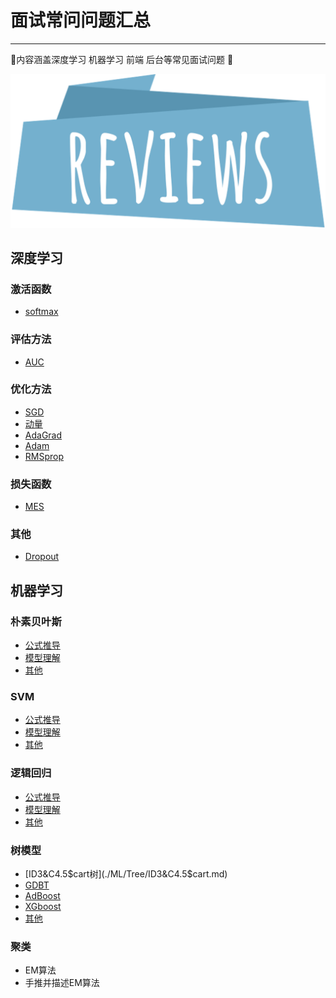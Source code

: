 # 面试常问问题汇总
-----
 🚀内容涵盖深度学习 机器学习 前端 后台等常见面试问题 🚀

![](./assert/img/review.png)

## 深度学习

### 激活函数
*  [softmax](./DeepLearn/other/activate_fn.md)


### 评估方法
* [AUC](./DeepLearn/other/evaltion.md)

### 优化方法
* [SGD](./DeepLearn/other/optimizier.md)
* [动量](./DeepLearn/other/optimizier.md)
* [AdaGrad](./DeepLearn/other/optimizier.md)
* [Adam](./DeepLearn/other/optimizier.md)
* [RMSprop](./DeepLearn/other/optimizier.md)

### 损失函数
* [MES](./DeepLearn/other/evaltion.md)

### 其他
* [Dropout](./DeepLearn/other/other.md)


##  机器学习

### 朴素贝叶斯
* [公式推导](./ML/SVM/Formula.md)
* [模型理解](./ML/SVM/interpret.md)
* [其他](./ML/SVM/other.md)

### SVM
* [公式推导](./ML/SVM/Formula.md)
* [模型理解](./ML/SVM/interpret.md)
* [其他](./ML/SVM/other.md)


### 逻辑回归
* [公式推导](./ML/LR/Formula.md)
* [模型理解](./ML/LR/interpret.md)
* [其他](./ML/LR/other.md)


### 树模型
* [ID3&C4.5$cart树](./ML/Tree/ID3&C4.5$cart.md)
* [GDBT](./ML/Tree/GDBT.md)
* [AdBoost](./ML/Tree/AdBoost.md)
* [XGboost](./ML/Tree/XGboost.md)
* [其他](./ML/Tree/others.md)

 

### 聚类
* EM算法
* 手推并描述EM算法